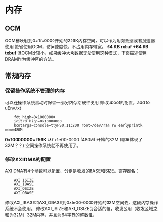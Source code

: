 # 内存
## OCM
OCM被映射到0xfffc0000开始的256K内存空间，可以作为射频数据或者加速器使用
缺省使用OCM，访问速度快，不占用内存带宽。
**64 KB rxbuf +64 KB txbuf**
但OCM比较小，如果缓冲大块数据无法使用这种模式，下面描述使用DRAM作为缓冲区的方法。
## 常规内存
### 保留操作系统不管理的内存
可以在操作系统启动时保留一部分内存给硬件使用
修改uboot的配置，add to uEnv.txt

		fdt_high=0x10000000	
		initrd_high=0x10000000
		bootargs=console=ttyPS0,115200 root=/dev/ram rw earlyprintk mem=480M

**0x10000000=256K**
从0x1e00-0000 (480M) 开始的32M (哪里体现了32M？？) 空间操作系统就不再使用了。
### 修改AXIDMA的配置
AXI DMA有4个参数可以配置，分别是收发的BASE和SIZE。寄存器名：
		
		AXI_ISIZE
		AXI_IBASE
		AXI_OSIZE
		AXI_OBASE

修改AXI_IBASE和AXI_OBASE到0x1e00-0000开始的32M空间去，这段内存操作系统不会使用。
修改AXI_ISIZE和AXI_OSIZE为合适的值，收发公用（收发区域之和为32M）32M内存，并且为64字节的整数倍。




